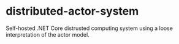 # distributed-actor-system
Self-hosted .NET Core distrusted computing system using a loose interpretation of the actor model.

